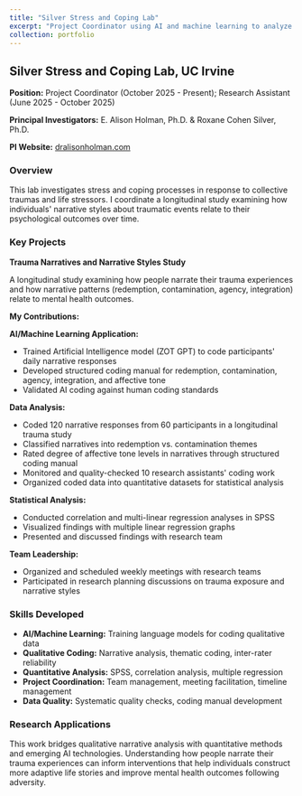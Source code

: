```yaml
---
title: "Silver Stress and Coping Lab"
excerpt: "Project Coordinator using AI and machine learning to analyze trauma narratives and coping processes<br/><img src='/images/500x300.png'>"
collection: portfolio
---
```


## Silver Stress and Coping Lab, UC Irvine

**Position:** Project Coordinator (October 2025 - Present); Research Assistant (June 2025 - October 2025)

**Principal Investigators:** E. Alison Holman, Ph.D. & Roxane Cohen Silver, Ph.D.

**PI Website:** [dralisonholman.com](https://www.dralisonholman.com/)

### Overview

This lab investigates stress and coping processes in response to collective traumas and life stressors. I coordinate a longitudinal study examining how individuals' narrative styles about traumatic events relate to their psychological outcomes over time.

### Key Projects

**Trauma Narratives and Narrative Styles Study**

A longitudinal study examining how people narrate their trauma experiences and how narrative patterns (redemption, contamination, agency, integration) relate to mental health outcomes.

**My Contributions:**

**AI/Machine Learning Application:**
- Trained Artificial Intelligence model (ZOT GPT) to code participants' daily narrative responses
- Developed structured coding manual for redemption, contamination, agency, integration, and affective tone
- Validated AI coding against human coding standards

**Data Analysis:**
- Coded 120 narrative responses from 60 participants in a longitudinal trauma study
- Classified narratives into redemption vs. contamination themes
- Rated degree of affective tone levels in narratives through structured coding manual
- Monitored and quality-checked 10 research assistants' coding work
- Organized coded data into quantitative datasets for statistical analysis

**Statistical Analysis:**
- Conducted correlation and multi-linear regression analyses in SPSS
- Visualized findings with multiple linear regression graphs
- Presented and discussed findings with research team

**Team Leadership:**
- Organized and scheduled weekly meetings with research teams
- Participated in research planning discussions on trauma exposure and narrative styles

### Skills Developed

- **AI/Machine Learning:** Training language models for coding qualitative data
- **Qualitative Coding:** Narrative analysis, thematic coding, inter-rater reliability
- **Quantitative Analysis:** SPSS, correlation analysis, multiple regression
- **Project Coordination:** Team management, meeting facilitation, timeline management
- **Data Quality:** Systematic quality checks, coding manual development

### Research Applications

This work bridges qualitative narrative analysis with quantitative methods and emerging AI technologies. Understanding how people narrate their trauma experiences can inform interventions that help individuals construct more adaptive life stories and improve mental health outcomes following adversity.

